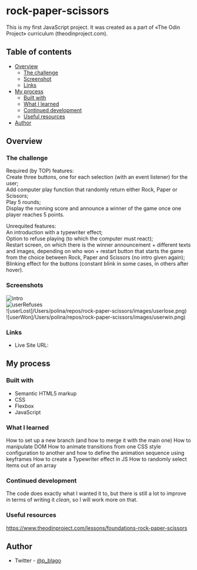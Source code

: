 # rock-paper-scissors
This is my first JavaScript project. It was created as a part of «The Odin Project» curriculum (theodinproject.com). 

## Table of contents

- [Overview](#overview)
  - [The challenge](#the-challenge)
  - [Screenshot](#screenshot)
  - [Links](#links)
- [My process](#my-process)
  - [Built with](#built-with)
  - [What I learned](#what-i-learned)
  - [Continued development](#continued-development)
  - [Useful resources](#useful-resources)
- [Author](#author)

## Overview

### The challenge

Required (by TOP) features:  
Create three buttons, one for each selection (with an event listener) for the user;  
Add computer play function that randomly return either Rock, Paper or Scissors;  
Play 5 rounds;  
Display the running score and announce a winner of the game once one player reaches 5 points.  

Unrequited features:  
An introduction with a typewriter effect;  
Option to refuse playing (to which the computer must react);  
Restart screen, on which there is the winner announcement + different texts and images, depending on who won + restart button that starts the game from the choice between Rock, Paper and Scissors (no intro given again);  
Blinking effect for the buttons (constant blink in some cases, in others after hover).  

### Screenshots

![intro](/Users/polina/repos/rock-paper-scissors/images/intro.png)  
![userRefuses](/Users/polina/repos/rock-paper-scissors/images/userRefused.png)  
![userLost]/Users/polina/repos/rock-paper-scissors/images/userlose.png)  
![userWon]/Users/polina/repos/rock-paper-scissors/images/userwin.png)  


### Links

- Live Site URL: 

## My process

### Built with

- Semantic HTML5 markup
- CSS
- Flexbox
- JavaScript

### What I learned

How to set up a new branch (and how to merge it with the main one)
How to manipulate DOM
How to animate transitions from one CSS style configuration to another and how to define the animation sequence using keyframes
How to create a Typewriter effect in JS
How to randomly select items out of an array

### Continued development

The code does exactly what I wanted it to, but there is still a lot to improve in terms of writing it *clean*, so I will work more on that.

### Useful resources

https://www.theodinproject.com/lessons/foundations-rock-paper-scissors

## Author

- Twitter - [@p_blago](https://www.twitter.com/p_blago)


